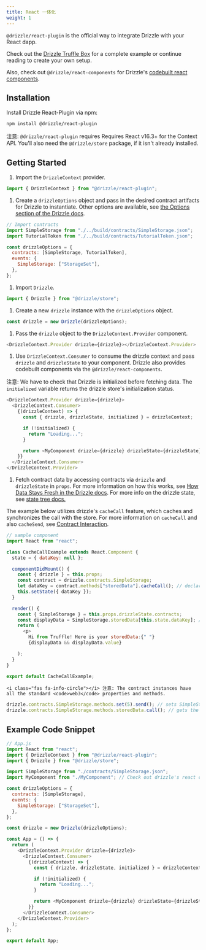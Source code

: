 ```yaml
---
title: React 一体化
weight: 1
---
```


`@drizzle/react-plugin` is the official way to integrate Drizzle with your React dapp.

Check out the [Drizzle Truffle Box](https://github.com/truffle-box/drizzle-box) for a complete example or continue reading to create your own setup.

Also, check out `@drizzle/react-components` for Drizzle's [codebuilt react components](https://github.com/trufflesuite/drizzle/tree/develop/packages/react-components).

## Installation

Install Drizzle React-Plugin via npm:

```bash
npm install @drizzle/react-plugin
```

<i class="fas fa-info-circle"></i> 注意: <code>@drizzle/react-plugin</code> requires Requires React v16.3+ for the Context API. You'll also need the <code>@drizzle/store</code> package, if it isn't already installed.

## Getting Started

1. Import the `DrizzleContext` provider.

```javascript
import { DrizzleContext } from "@drizzle/react-plugin";
```

1. Create a `drizzleOptions` object and pass in the desired contract artifacts for Drizzle to instantiate. Other options are available, see [the Options section of the Drizzle docs](https://www.trufflesuite.com/docs/drizzle/reference/drizzle-options).

```javascript
// Import contracts
import SimpleStorage from "./../build/contracts/SimpleStorage.json";
import TutorialToken from "./../build/contracts/TutorialToken.json";

const drizzleOptions = {
  contracts: [SimpleStorage, TutorialToken],
  events: {
    SimpleStorage: ["StorageSet"],
  },
};
```

1. Import `Drizzle`.

```javascript
import { Drizzle } from "@drizzle/store";
```

1. Create a new `drizzle` instance with the `drizzleOptions` object.

```javascript
const drizzle = new Drizzle(drizzleOptions);
```

1. Pass the `drizzle` object to the `DrizzleContext.Provider` component.

```javascript
<DrizzleContext.Provider drizzle={drizzle}></DrizzleContext.Provider>
```

1. Use `DrizzleContext.Consumer` to consume the drizzle context and pass `drizzle` and `drizzleState` to your component. Drizzle also provides codebuilt components via the `@drizzle/react-components`.

<i class="fas fa-info-circle"></i> 注意: We have to check that Drizzle is initialized before fetching data. The <code>initialized</code> variable returns the drizzle store's initialization status.

```javascript
<DrizzleContext.Provider drizzle={drizzle}>
  <DrizzleContext.Consumer>
    {(drizzleContext) => {
      const { drizzle, drizzleState, initialized } = drizzleContext;

      if (!initialized) {
        return "Loading...";
      }

      return <MyComponent drizzle={drizzle} drizzleState={drizzleState} />;
    }}
  </DrizzleContext.Consumer>
</DrizzleContext.Provider>
```

1. Fetch contract data by accessing contracts via `drizzle` and `drizzleState` in `props`. For more information on how this works, see [How Data Stays Fresh in the Drizzle docs](https://github.com/trufflesuite/drizzle#how-data-stays-fresh). For more info on the drizzle state, see [state tree docs.](https://github.com/trufflesuite/drizzle/tree/develop/packages/store#drizzle-state)

The example below utilizes drizzle's `cacheCall` feature, which caches and synchronizes the call with the store. For more information on `cacheCall` and also `cacheSend`, see [Contract Interaction](https://www.trufflesuite.com/docs/drizzle/getting-started/contract-interaction).

```javascript
// sample component
import React from "react";

class CacheCallExample extends React.Component {
  state = { dataKey: null };

  componentDidMount() {
    const { drizzle } = this.props;
    const contract = drizzle.contracts.SimpleStorage;
    let dataKey = contract.methods["storedData"].cacheCall(); // declare this call to be cached and synchronized
    this.setState({ dataKey });
  }

  render() {
    const { SimpleStorage } = this.props.drizzleState.contracts;
    const displayData = SimpleStorage.storedData[this.state.dataKey]; // if displayData (an object) exists, then we can display the value below
    return (
      <p>
        Hi from Truffle! Here is your storedData:{" "}
        {displayData && displayData.value}

    );
  }
}

export default CacheCallExample;
```

    <i class="fas fa-info-circle"></i> 注意: The contract instances have all the standard <code>web3</code> properties and methods.

```javascript
drizzle.contracts.SimpleStorage.methods.set(5).send(); // sets SimpleStorage contract's storedData state variable to uint 5.
drizzle.contracts.SimpleStorage.methods.storedData.call(); // gets the storedData value
```

## Example Code Snippet

```javascript
// App.js
import React from "react";
import { DrizzleContext } from "@drizzle/react-plugin";
import { Drizzle } from "@drizzle/store";

import SimpleStorage from "./contracts/SimpleStorage.json";
import MyComponent from "./MyComponent"; // Check out drizzle's react components at @drizzle/react-components

const drizzleOptions = {
  contracts: [SimpleStorage],
  events: {
    SimpleStorage: ["StorageSet"],
  },
};

const drizzle = new Drizzle(drizzleOptions);

const App = () => {
  return (
    <DrizzleContext.Provider drizzle={drizzle}>
      <DrizzleContext.Consumer>
        {(drizzleContext) => {
          const { drizzle, drizzleState, initialized } = drizzleContext;

          if (!initialized) {
            return "Loading...";
          }

          return <MyComponent drizzle={drizzle} drizzleState={drizzleState} />;
        }}
      </DrizzleContext.Consumer>
    </DrizzleContext.Provider>
  );
};

export default App;
```

